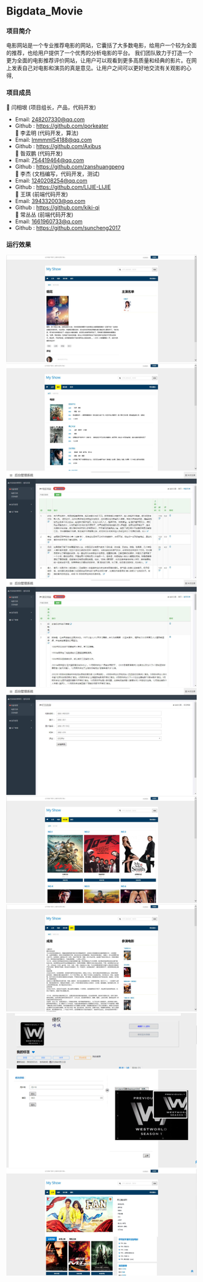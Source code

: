 
# Bigdata_Movie
### 项目简介
   电影网站是一个专业推荐电影的网站，它囊括了大多数电影，给用户一个较为全面的推荐，也给用户提供了一个优秀的分析电影的平台。
我们团队致力于打造一个更为全面的电影推荐评价网站，让用户可以观看到更多高质量和经典的影片。在网上发表自己对电影和演员的真是意见。让用户之间可以更好地交流有关观影的心得,
### 项目成员
 闫相垠 (项目组长，产品，代码开发) 
* Email: 248207330@qq.com
* Github : https://github.com/porkeater</br>
 李孟明 (代码开发，算法) 
* Email: lmmmml54188@qq.com
* Github : https://github.com/Axibus</br>
 昝双鹏 (代码开发) 
* Email: 754419464@qq.com
* Github : https://github.com/zanshuangpeng</br>
 李杰 (文档编写，代码开发，测试) 
* Email: 1240208254@qq.com
* Github : https://github.com/LIJIE-LIJIE</br>
 王琪 (前端代码开发) 
* Email: 394332003@qq.com
* Github : https://github.com/kiki-qi</br>
 常丛丛 (前端代码开发) 
* Email: 1661960733@q.com
* Github : https://github.com/suncheng2017</br>
### 运行效果
![Image text](https://github.com/Qixiannv/Bigdata_Movie/blob/master/image/1.png)
![Image text](https://github.com/Qixiannv/Bigdata_Movie/blob/master/image/2.png)
![Image text](https://github.com/Qixiannv/Bigdata_Movie/blob/master/image/3.png)
![Image text](https://github.com/Qixiannv/Bigdata_Movie/blob/master/image/4.png)
![Image text](https://github.com/Qixiannv/Bigdata_Movie/blob/master/image/5.png)
![Image text](https://github.com/Qixiannv/Bigdata_Movie/blob/master/image/6.png)
![Image text](https://github.com/Qixiannv/Bigdata_Movie/blob/master/image/7.png)
![Image text](https://github.com/Qixiannv/Bigdata_Movie/blob/master/image/8.png)
![Image text](https://github.com/Qixiannv/Bigdata_Movie/blob/master/image/9.png)
![Image text](https://github.com/Qixiannv/Bigdata_Movie/blob/master/image/10.png)

